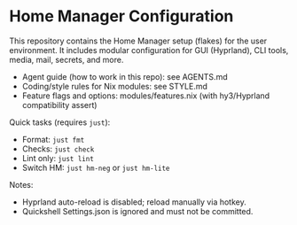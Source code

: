 # Home Manager Configuration

This repository contains the Home Manager setup (flakes) for the user environment. It includes modular configuration for GUI (Hyprland), CLI tools, media, mail, secrets, and more.

- Agent guide (how to work in this repo): see AGENTS.md
- Coding/style rules for Nix modules: see STYLE.md
- Feature flags and options: modules/features.nix (with hy3/Hyprland compatibility assert)

Quick tasks (requires `just`):
- Format: `just fmt`
- Checks: `just check`
- Lint only: `just lint`
- Switch HM: `just hm-neg` or `just hm-lite`

Notes:
- Hyprland auto-reload is disabled; reload manually via hotkey.
- Quickshell Settings.json is ignored and must not be committed.

